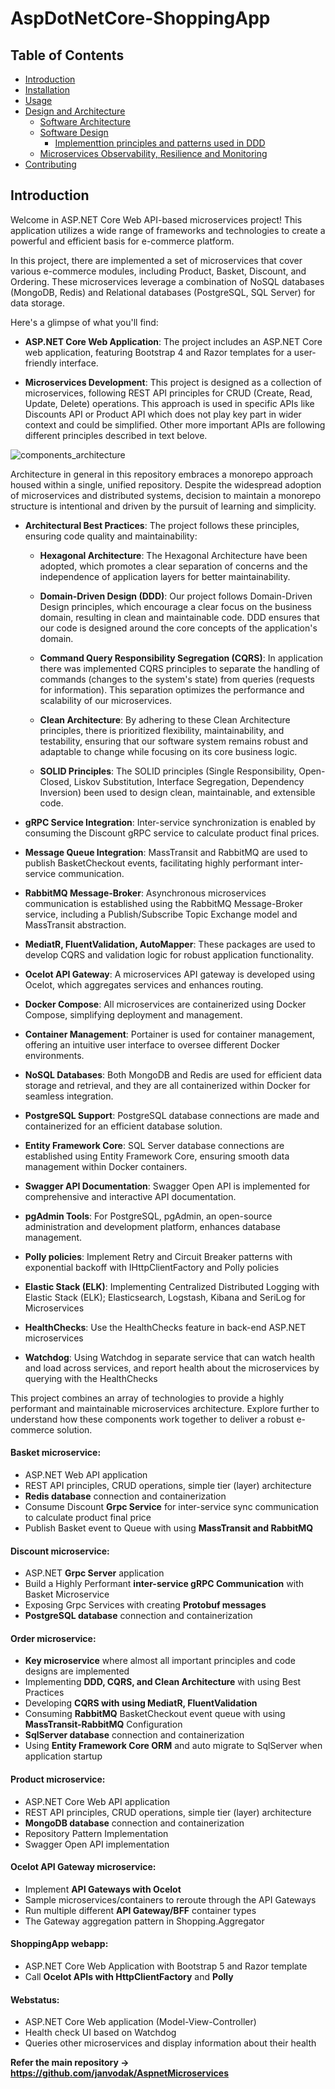 # AspDotNetCore-ShoppingApp

## Table of Contents

- [Introduction](#introduction)
- [Installation](docs/installation.md)
- [Usage](docs/usage.md)
- [Design and Architecture](docs/architecture-and-design.md)
	- [Software Architecture](docs/architecture-and-design/software-architecture.md)
	- [Software Design](docs/architecture-and-design/software-design.md)
		- [Implementtion principles and patterns used in DDD](docs/architecture-and-design/domain-driven-design.md)
	- [Microservices Observability, Resilience and Monitoring](docs/architecture-and-design/observability-resilience-monitoring.md)
- [Contributing](docs/contributing.md)

## Introduction

Welcome in ASP.NET Core Web API-based microservices project! This application utilizes a wide range of frameworks and technologies to create a powerful and efficient basis for e-commerce platform.

In this project, there are implemented a set of microservices that cover various e-commerce modules, including Product, Basket, Discount, and Ordering.
These microservices leverage a combination of NoSQL databases (MongoDB, Redis) and Relational databases (PostgreSQL, SQL Server) for data storage.

Here's a glimpse of what you'll find:

- **ASP.NET Core Web Application**: The project includes an ASP.NET Core web application, featuring Bootstrap 4 and Razor templates for a user-friendly interface.

- **Microservices Development**: This project is designed as a collection of microservices, following REST API principles for CRUD (Create, Read, Update, Delete) operations.
This approach is used in specific APIs like Discounts API or Product API which does not play key part in wider context and could be simplified.
Other more important APIs are following different principles described in text belove.

![components_architecture](docs/images/AspDotNetCore-ShoppingApp.drawio.png)

Architecture in general in this repository embraces a monorepo approach housed within a single, unified repository.
Despite the widespread adoption of microservices and distributed systems, decision to maintain a monorepo structure is intentional
and driven by the pursuit of learning and simplicity.

- **Architectural Best Practices**: The project follows these principles, ensuring code quality and maintainability:

	- **Hexagonal Architecture**: The Hexagonal Architecture have been adopted, which promotes a clear separation of concerns and the independence of application layers for better maintainability.

	- **Domain-Driven Design (DDD)**: Our project follows Domain-Driven Design principles, which encourage a clear focus on the business domain, resulting in clean and maintainable code.
	DDD ensures that our code is designed around the core concepts of the application's domain.

	- **Command Query Responsibility Segregation (CQRS)**:
	In application there was implemented CQRS principles to separate the handling of commands (changes to the system's state) from queries (requests for information).
	This separation optimizes the performance and scalability of our microservices.

	- **Clean Architecture**: By adhering to these Clean Architecture principles, there is prioritized flexibility, maintainability, and testability,
	ensuring that our software system remains robust and adaptable to change while focusing on its core business logic.

	- **SOLID Principles**: The SOLID principles (Single Responsibility, Open-Closed, Liskov Substitution, Interface Segregation, Dependency Inversion)
	been used to design clean, maintainable, and extensible code.

- **gRPC Service Integration**: Inter-service synchronization is enabled by consuming the Discount gRPC service to calculate product final prices.

- **Message Queue Integration**: MassTransit and RabbitMQ are used to publish BasketCheckout events, facilitating highly performant inter-service communication.

- **RabbitMQ Message-Broker**: Asynchronous microservices communication is established using the RabbitMQ Message-Broker service,
including a Publish/Subscribe Topic Exchange model and MassTransit abstraction.

- **MediatR, FluentValidation, AutoMapper**: These packages are used to develop CQRS and validation logic for robust application functionality.

- **Ocelot API Gateway**: A microservices API gateway is developed using Ocelot, which aggregates services and enhances routing.

- **Docker Compose**: All microservices are containerized using Docker Compose, simplifying deployment and management.

- **Container Management**: Portainer is used for container management, offering an intuitive user interface to oversee different Docker environments.

- **NoSQL Databases**: Both MongoDB and Redis are used for efficient data storage and retrieval, and they are all containerized within Docker for seamless integration.

- **PostgreSQL Support**: PostgreSQL database connections are made and containerized for an efficient database solution.

- **Entity Framework Core**: SQL Server database connections are established using Entity Framework Core, ensuring smooth data management within Docker containers.

- **Swagger API Documentation**: Swagger Open API is implemented for comprehensive and interactive API documentation.

- **pgAdmin Tools**: For PostgreSQL, pgAdmin, an open-source administration and development platform, enhances database management.

- **Polly policies**: Implement Retry and Circuit Breaker patterns with exponential backoff with IHttpClientFactory and Polly policies

- **Elastic Stack (ELK)**: Implementing Centralized Distributed Logging with Elastic Stack (ELK); Elasticsearch, Logstash, Kibana and SeriLog for Microservices

- **HealthChecks**: Use the HealthChecks feature in back-end ASP.NET microservices

- **Watchdog**: Using Watchdog in separate service that can watch health and load across services, and report health about the microservices by querying with the HealthChecks

This project combines an array of technologies to provide a highly performant and maintainable microservices architecture.
Explore further to understand how these components work together to deliver a robust e-commerce solution.

#### Basket microservice:
* ASP.NET Web API application
* REST API principles, CRUD operations, simple tier (layer) architecture
* **Redis database** connection and containerization
* Consume Discount **Grpc Service** for inter-service sync communication to calculate product final price
* Publish Basket event to Queue with using **MassTransit and RabbitMQ**
  
#### Discount microservice:
* ASP.NET **Grpc Server** application
* Build a Highly Performant **inter-service gRPC Communication** with Basket Microservice
* Exposing Grpc Services with creating **Protobuf messages**
* **PostgreSQL database** connection and containerization

#### Order microservice:
* **Key microservice** where almost all important principles and code designs are implemented
* Implementing **DDD, CQRS, and Clean Architecture** with using Best Practices
* Developing **CQRS with using MediatR, FluentValidation**
* Consuming **RabbitMQ** BasketCheckout event queue with using **MassTransit-RabbitMQ** Configuration
* **SqlServer database** connection and containerization
* Using **Entity Framework Core ORM** and auto migrate to SqlServer when application startup

#### Product microservice: 
* ASP.NET Core Web API application 
* REST API principles, CRUD operations, simple tier (layer) architecture
* **MongoDB database** connection and containerization
* Repository Pattern Implementation
* Swagger Open API implementation	

#### Ocelot API Gateway microservice:
* Implement **API Gateways with Ocelot**
* Sample microservices/containers to reroute through the API Gateways
* Run multiple different **API Gateway/BFF** container types	
* The Gateway aggregation pattern in Shopping.Aggregator

#### ShoppingApp webapp:
* ASP.NET Core Web Application with Bootstrap 5 and Razor template
* Call **Ocelot APIs with HttpClientFactory** and **Polly**

#### Webstatus:
* ASP.NET Core Web application (Model-View-Controller)
* Health check UI based on Watchdog
* Queries other microservices and display information about their health

**Refer the main repository -> https://github.com/janvodak/AspnetMicroservices**
